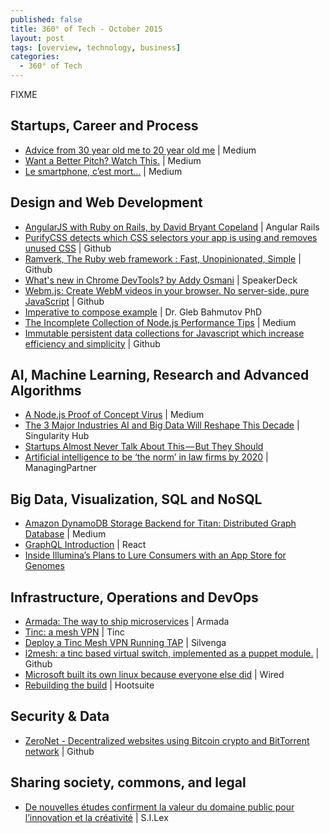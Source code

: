 ```yaml
---
published: false
title: 360° of Tech - October 2015
layout: post
tags: [overview, technology, business]
categories:
  - 360° of Tech
---
```


FIXME



Startups, Career and Process
----------------------------

* [Advice from 30 year old me to 20 year old me](
  https://blog.growth.supply/advice-from-30-year-old-me-to-20-year-old-me-b9b035d39e2d)
  | Medium
  <i data-tag="FIXME"></i>
* [Want a Better Pitch? Watch This.](
  https://medium.com/firm-narrative/want-a-better-pitch-watch-this-328b95c2fd0b)
  | Medium
  <i data-tag="startup pitching marketing"></i>
* [Le smartphone, c’est mort…](
  https://medium.com/@philj/le-smarphone-c-est-mort-b3ec4273a78f)
  | Medium
  <i data-tag="phone idea usability"></i>

Design and Web Development
--------------------------

* [AngularJS with Ruby on Rails, by David Bryant Copeland](
  http://angular-rails.com/index.html)
  | Angular Rails
  <i data-tag="angularjs rails configuration"></i>
* [PurifyCSS detects which CSS selectors your app is using and removes unused CSS](
  https://github.com/purifycss/purifycss) 
  | Github
  <i data-tag="css optimization"></i>
* [Ramverk, The Ruby web framework : Fast, Unopinionated, Simple](
  http://ramverk.org/)
  | Github
  <i data-tag="FIXME"></i>
* [What's new in Chrome DevTools? by Addy Osmani](
  https://speakerdeck.com/addyosmani/whats-new-in-chrome-devtools)
  | SpeakerDeck
  <i data-tag="FIXME"></i>
* [Webm.js: Create WebM videos in your browser. No server-side, pure JavaScript](
  https://github.com/Kagami/webm.js)
  | Github
  <i data-tag="video encoding ffmpeg html5 emscripten"></i>
* [Imperative to compose example](
  http://glebbahmutov.com/blog/imperative-to-compose-example/)
  | Dr. Gleb Bahmutov PhD
  <i data-tag="javascript nodejs functional programming"></i>
* [The Incomplete Collection of Node.js Performance Tips](
  https://medium.com/node-and-beyond/the-incomplete-collection-of-node-js-performance-tips-94cc712661bd)
  | Medium
  <i data-tag="FIXME"></i>
* [Immutable persistent data collections for Javascript which increase efficiency and simplicity](
  https://github.com/facebook/immutable-js)
  | Github
  <i data-tag="FIXME"></i>

AI, Machine Learning, Research and Advanced Algorithms
------------------------------------------------------

* [A Node.js Proof of Concept Virus](
  https://medium.com/node-and-beyond/a-node-js-proof-of-concept-virus-df6772afaaff)
  | Medium
  <i data-tag="nodejs virus proof-of-concept first"></i>
* [The 3 Major Industries AI and Big Data Will Reshape This Decade](
  http://singularityhub.com/2015/09/07/the-3-major-industries-ai-and-big-data-will-reshape-this-decade/)
  | Singularity Hub
  <i data-tag="FIXME"></i>
* [Startups Almost Never Talk About This — But They Should](
  https://blog.growth.supply/startups-almost-never-talk-about-this-but-they-should-1cec58faba1c)
* [Artificial intelligence to be ‘the norm’ in law firms by 2020](
  http://www.managingpartner.com/news/business-strategy/artificial-intelligence-be-%E2%80%98-norm%E2%80%99-law-firms-2020)
  | ManagingPartner
  <i data-tag="artificial intelligence law business forecast"></i>

Big Data, Visualization, SQL and NoSQL
--------------------------------------

* [Amazon DynamoDB Storage Backend for Titan: Distributed Graph Database](
  https://medium.com/aws-activate-startup-blog/amazon-dynamodb-storage-backend-for-titan-distributed-graph-database-b9cc8cca80b7)
  | Medium
  <i data-tag="FIXME"></i>
* [GraphQL Introduction](
  http://facebook.github.io/react/blog/2015/05/01/graphql-introduction.html)
  | React
  <i data-tag="FIXME"></i>
* [Inside Illumina’s Plans to Lure Consumers with an App Store for Genomes](http://www.technologyreview.com/news/540711/inside-illuminas-plans-to-lure-consumers-with-an-app-store-for-genomes/)

Infrastructure, Operations and DevOps
-------------------------------------

* [Armada: The way to ship microservices](http://armada.sh/)
  | Armada
  <i data-tag="FIXME"></i>
* [Tinc: a mesh VPN](http://www.tinc-vpn.org/)
  | Tinc
  <i data-tag="FIXME"></i>
* [Deploy a Tinc Mesh VPN Running TAP](
  https://silvenga.com/deploy-a-tinc-mesh-vpn-running-tap/)
  | Silvenga
  <i data-tag="FIXME"></i>
* [l2mesh: a tinc based virtual switch, implemented as a puppet module.](
  https://github.com/sathlan/l2mesh)
  | Github
  <i data-tag="github vpn mesh switch virtual layer-2"></i>
* [Microsoft built its own linux because everyone else did](
  http://www.wired.com/2015/09/microsoft-built-linux-everyone-else/)
  | Wired
  <i data-tag="microsoft linux infrastructure"></i>
* [Rebuilding the build](
  http://code.hootsuite.com/rebuilding-the-build/)
  | Hootsuite
  <i data-tag="FIXME"></i>


Security & Data
---------------

* [ZeroNet - Decentralized websites using Bitcoin crypto and BitTorrent network](
  https://github.com/HelloZeroNet/ZeroNet)
  | Github
  <i data-tag="decentralized uncensored network communication resilient"></i>

Sharing society, commons, and legal
-----------------------------------

* [De nouvelles études confirment la valeur du domaine public pour l’innovation et la créativité](
  http://scinfolex.com/2015/07/24/de-nouvelles-etudes-confirment-la-valeur-du-domaine-public-pour-linnovation-et-la-creativite/)
  | S.I.Lex
  <i data-tag="value strategy scope impact detail"></i>
